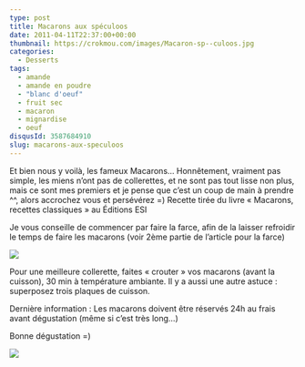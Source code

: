 ```yaml
---
type: post
title: Macarons aux spéculoos
date: 2011-04-11T22:37:00+00:00
thumbnail: https://crokmou.com/images/Macaron-sp--culoos.jpg
categories:
  - Desserts
tags:
  - amande
  - amande en poudre
  - "blanc d'oeuf"
  - fruit sec
  - macaron
  - mignardise
  - oeuf
disqusId: 3587684910
slug: macarons-aux-speculoos
---
```


Et bien nous y voilà, les fameux Macarons… Honnêtement, vraiment pas simple, les miens n’ont pas de collerettes, et ne sont pas tout lisse non plus, mais ce sont mes premiers et je pense que c’est un coup de main à prendre ^^, alors accrochez vous et persévérez =)
  Recette tirée du livre « Macarons, recettes classiques » au Éditions ESI

Je vous conseille de commencer par faire la farce, afin de la laisser refroidir le temps de faire les macarons (voir 2ème partie de l’article pour la farce)

[![](http://4.bp.blogspot.com/-Jz7H4x8mPAA/TxiZxp0xcnI/AAAAAAAABpc/Jc6TWpvKNfk/s1600/Macarons+speculoos.jpg)](http://4.bp.blogspot.com/-Jz7H4x8mPAA/TxiZxp0xcnI/AAAAAAAABpc/Jc6TWpvKNfk/s1600/Macarons+speculoos.jpg)

  Pour une meilleure collerette, faites « crouter » vos macarons (avant la cuisson), 30 min à température ambiante. Il y a aussi une autre astuce : superposez trois plaques de cuisson.

Dernière information : Les macarons doivent être réservés 24h au frais avant dégustation (même si c’est très long…)

Bonne dégustation =)

[![](http://4.bp.blogspot.com/-2bLosyMFac4/TxhFg0sR2dI/AAAAAAAABec/Mzg1OnlXUmM/s1600/Signature+copie.jpg)](http://4.bp.blogspot.com/-2bLosyMFac4/TxhFg0sR2dI/AAAAAAAABec/Mzg1OnlXUmM/s1600/Signature+copie.jpg)

